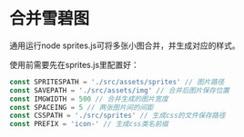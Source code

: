 # 合并雪碧图
通用运行node sprites.js可将多张小图合并，并生成对应的样式。

使用前需要先在sprites.js里配置好：
```javascript
const SPRITESPATH = './src/assets/sprites' // 图片路径
const SAVEPATH = './src/assets/img' // 合并后图片保存位置
const IMGWIDTH = 500 // 合并生成的图片宽度
const SPACEING = 5 // 两张图片间的间距
const CSSPATH = './src/sprites' // 生成css的文件保存路径
const PREFIX = 'icon-' // 生成css类名前缀
```

